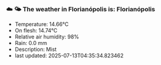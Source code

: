 ### ☁️ 🌤️  The weather in Florianópolis is: Florianópolis

- Temperature: 14.66°C
- On flesh: 14.74°C
- Relative air humidity: 98%
- Rain: 0.0 mm
- Description: Mist
- last updated: 2025-07-13T04:35:34.823462
